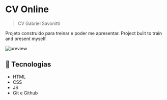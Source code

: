 # CV Online

>CV Gabriel Savonitti

Projeto construido para treinar e poder me apresentar.
Project built to train and present myself.

![preview](./assets/preview.jpg)

## 💼 Tecnologias

- HTML
- CSS
- JS
- Git e Github

##
